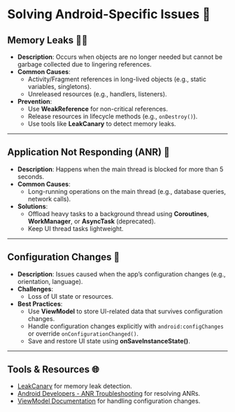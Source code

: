 # Solving Android-Specific Issues 🚀

## Memory Leaks 🧠💧
- **Description**: Occurs when objects are no longer needed but cannot be garbage collected due to lingering references.
- **Common Causes**:
  - Activity/Fragment references in long-lived objects (e.g., static variables, singletons).
  - Unreleased resources (e.g., handlers, listeners).
- **Prevention**:
  - Use **WeakReference** for non-critical references.
  - Release resources in lifecycle methods (e.g., `onDestroy()`).
  - Use tools like **LeakCanary** to detect memory leaks.

---

## Application Not Responding (ANR) 🚨
- **Description**: Happens when the main thread is blocked for more than 5 seconds.
- **Common Causes**:
  - Long-running operations on the main thread (e.g., database queries, network calls).
- **Solutions**:
  - Offload heavy tasks to a background thread using **Coroutines**, **WorkManager**, or **AsyncTask** (deprecated).
  - Keep UI thread tasks lightweight.

---

## Configuration Changes 🔄
- **Description**: Issues caused when the app’s configuration changes (e.g., orientation, language).
- **Challenges**:
  - Loss of UI state or resources.
- **Best Practices**:
  - Use **ViewModel** to store UI-related data that survives configuration changes.
  - Handle configuration changes explicitly with `android:configChanges` or override `onConfigurationChanged()`.
  - Save and restore UI state using **onSaveInstanceState()**.

---

## Tools & Resources 🌐
- [LeakCanary](https://square.github.io/leakcanary/) for memory leak detection.
- [Android Developers - ANR Troubleshooting](https://developer.android.com/topic/performance/vitals/anr) for resolving ANRs.
- [ViewModel Documentation](https://developer.android.com/topic/libraries/architecture/viewmodel) for handling configuration changes.